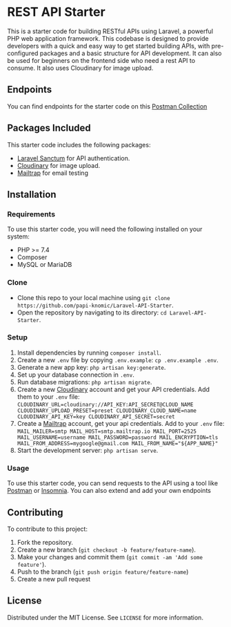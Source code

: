 # REST API Starter

This is a starter code for building RESTful APIs using Laravel, a powerful PHP web application framework. This codebase is designed to provide developers with a quick and easy way to get started building APIs, with pre-configured packages and a basic structure for API development. It can also be used for beginners on the frontend side who need a rest API to consume. It also uses Cloudinary for image upload.

## Endpoints

You can find endpoints for the starter code on this [Postman Collection](https://www.postman.com/material-candidate-69164888/workspace/public-workspace/collection/20113829-b8d145ae-c139-414d-aabf-c78a986fce5d?action=share&creator=20113829)

## Packages Included

This starter code includes the following packages:

- [Laravel Sanctum](https://laravel.com/docs/8.x/sanctum) for API authentication.
- [Cloudinary](https://cloudinary.com/) for image upload.
- [Mailtrap](https://mailtrap.io/) for email testing

## Installation

### Requirements

To use this starter code, you will need the following installed on your system:

- PHP >= 7.4
- Composer
- MySQL or MariaDB

### Clone

- Clone this repo to your local machine using `git clone https://github.com/papi-knomic/Laravel-API-Starter`.
- Open the repository by navigating to its directory: `cd Laravel-API-Starter`.

### Setup

1. Install dependencies by running `composer install`.
2. Create a new `.env` file by copying `.env.example`: `cp .env.example .env`.
3. Generate a new app key: `php artisan key:generate`.
4. Set up your database connection in `.env`.
5. Run database migrations: `php artisan migrate`.
6. Create a new [Cloudinary](https://cloudinary.com/) account and get your API credentials. Add them to your `.env` file:
   `CLOUDINARY_URL=cloudinary://API_KEY:API_SECRET@CLOUD_NAME
   CLOUDINARY_UPLOAD_PRESET=preset
   CLOUDINARY_CLOUD_NAME=name
   CLOUDINARY_API_KEY=key
   CLOUDINARY_API_SECRET=secret`
7. Create a [Mailtrap](https://mailtrap.io/) account, get your api credentials. Add to your `.env` file:
`MAIL_MAILER=smtp
   MAIL_HOST=smtp.mailtrap.io
   MAIL_PORT=2525
   MAIL_USERNAME=username
   MAIL_PASSWORD=password
   MAIL_ENCRYPTION=tls
   MAIL_FROM_ADDRESS=mygoogle@gmail.com
   MAIL_FROM_NAME="${APP_NAME}"`
8. Start the development server: `php artisan serve`.

### Usage

To use this starter code, you can send requests to the API using a tool like [Postman](https://www.postman.com/) or [Insomnia](https://insomnia.rest/).
You can also extend and add your own endpoints

## Contributing

To contribute to this project:

1. Fork the repository.
2. Create a new branch (`git checkout -b feature/feature-name`).
3. Make your changes and commit them (`git commit -am 'Add some feature'`).
4. Push to the branch (`git push origin feature/feature-name`)
5. Create a new pull request

## License

Distributed under the MIT License. See `LICENSE` for more information.
